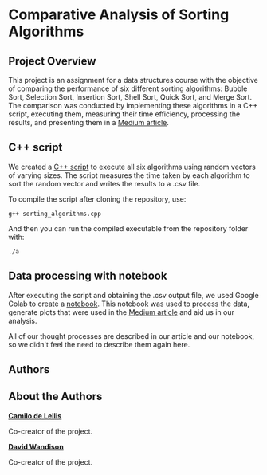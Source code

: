 # Comparative Analysis of Sorting Algorithms

## Project Overview

This project is an assignment for a data structures course with the objective of comparing the performance of six different sorting algorithms: Bubble Sort, Selection Sort, Insertion Sort, Shell Sort, Quick Sort, and Merge Sort. The comparison was conducted by implementing these algorithms in a C++ script, executing them, measuring their time efficiency, processing the results, and presenting them in a [Medium article](https://medium.com/@delellis021/8f8df746bd9f).

## C++ script

We created a [C++ script](https://github.com/delellisc/sorting_algorithms/blob/main/sorting_algorithms.cpp) to execute all six algorithms using random vectors of varying sizes. The script measures the time taken by each algorithm to sort the random vector and writes the results to a .csv file.

To compile the script after cloning the repository, use:

```g++ sorting_algorithms.cpp```

And then you can run the compiled executable from the repository folder with:

```./a```

## Data processing with notebook

After executing the script and obtaining the .csv output file, we used Google Colab to create a [notebook](https://github.com/delellisc/sorting_algorithms/blob/main/notebook/sorting_algorithms.ipynb). This notebook was used to process the data, generate plots that were used in the [Medium article](https://medium.com/@delellis021/8f8df746bd9f) and aid us in our analysis.

All of our thought processes are described in our article and our notebook, so we didn't feel the need to describe them again here.

## Authors

## About the Authors

[**Camilo de Lellis**](https://github.com/delellisc)

Co-creator of the project.

[**David Wandison**](https://github.com/debiddos)

Co-creator of the project.
